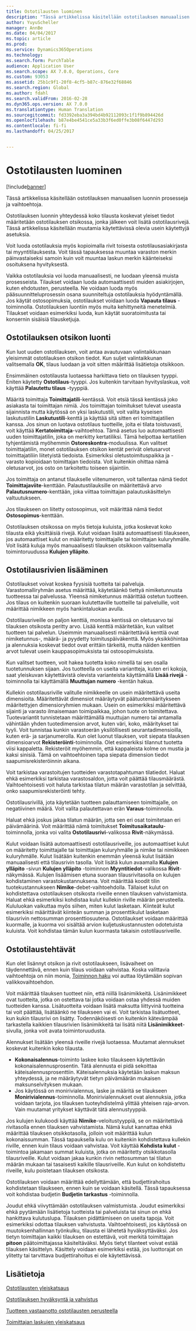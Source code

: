 ```yaml
---
title: Ostotilausten luominen
description: "Tässä artikkelissa käsitellään ostotilauksen manuaalisen luonnin prosesseja ja vaihtoehtoja."
author: YuyuScheller
manager: AnnBe
ms.date: 04/04/2017
ms.topic: article
ms.prod: 
ms.service: Dynamics365Operations
ms.technology: 
ms.search.form: PurchTable
audience: Application User
ms.search.scope: AX 7.0.0, Operations, Core
ms.custom: 93053
ms.assetid: 25b1c9f1-20f8-4cf5-b87c-876e32f68846
ms.search.region: Global
ms.author: fdahl
ms.search.validFrom: 2016-02-28
ms.dyn365.ops.version: AX 7.0.0
ms.translationtype: Human Translation
ms.sourcegitcommit: fd3392eba3a394bd4b92112093c1f1f9b894426d
ms.openlocfilehash: b87e4be4541ce5a33b3f6ed0ffe3b08f6447d293
ms.contentlocale: fi-fi
ms.lasthandoff: 04/25/2017


---
```


# <a name="create-purchase-orders"></a>Ostotilausten luominen

[!include[banner](../includes/banner.md)]


Tässä artikkelissa käsitellään ostotilauksen manuaalisen luonnin prosesseja ja vaihtoehtoja.

Ostotilauksen luonnin yhteydessä koko tilausta koskevat yleiset tiedot määritetään ostotilauksen otsikossa, jonka jälkeen voit lisätä ostotilausrivejä. Tässä artikkelissa käsitellään muutamia käytettävissä olevia usein käytettyjä asetuksia.  

Voit luoda ostotilauksia myös kopioimalla rivit toisesta ostotilausasiakirjasta tai myyntitilauksesta. Voit tässä tapauksessa muuntaa varaston merkin päinvastaiseksi samoin kuin voit muuntaa laskun merkin käänteiseksi osoituksena hyvityksestä.  

Vaikka ostotilauksia voi luoda manuaalisesti, ne luodaan yleensä muista prosesseista. Tilaukset voidaan luoda automaattisesti muiden asiakirjojen, kuten ehdotusten, perusteella. Ne voidaan luoda myös pääsuunnitteluprosessin osana suunniteltuja ostotilauksia hyödyntämällä. Jos käytät ostosopimuksia, ostotilaukset voidaan luoda **Vapauta tilaus** -toiminnolla. Ostotilauksen luontiin myös muita kehittyneitä menetelmiä. Tilaukset voidaan esimerkiksi luoda, kun käytät suoratoimitusta tai konsernin sisäisiä tilausketjuja.

## <a name="creating-a-purchase-order-header"></a>Ostotilauksen otsikon luonti
Kun luot uuden ostotilauksen, voit antaa avautuvaan valintaikkunaan yleisimmät ostotilauksen otsikon tiedot. Kun suljet valintaikkunan valitsemalla **OK**, tilaus luodaan ja voit sitten määrittää lisätietoja otsikkoon.  

Ensimmäinen ostotilausta luotaessa harkittava tieto on tilauksen tyyppi. Eniten käytetty **Ostotilaus**-tyyppi. Jos kuitenkin tarvitaan hyvityslaskua, voit käyttää **Palautettu tilaus** -tyyppiä.  

Määritä toimittaja **Toimittajatili**-kentässä. Voit etsiä tässä kentässä joko asiakasta tai toimittajan nimiä. Jos toimittajan toimitukset tulevat useasta sijainnista mutta käytössä on yksi laskutustili, voit valita kyseisen laskutustilin **Laskutustili**-kenttä ja käyttää sitä sitten eri toimittajatilien kanssa. Jos sinun on luotava ostotilaus tuotteille, joita ei tilata toistuvasti, voit käyttää **Kertatoimittaja**-vaihtoehtoa. Tämä asetus luo automaattisesti uuden toimittajatilin, joka on merkitty kertatiliksi. Tämä helpottaa kertatilien tyhjentämistä myöhemmin **Ostoreskontra**-moduulissa. Kun valitset toimittajatilin, monet ostotilauksen otsikon kentät perivät oletusarvot toimittajatiliin liitetyistä tiedoista. Esimerkiksi oletustoimituspaikka ja -varasto kopioidaan toimittajan tiedoista. Voit kuitenkin ohittaa nämä oletusarvot, jos osto on tarkoitettu toiseen sijaintiin.  

Jos toimittaja on antanut tilaukselle viitenumeron, voit tallentaa nämä tiedot **Toimittajaviite**-kenttään. Palautustilauksille on määritettävä arvo **Palautusnumero**-kenttään, joka viittaa toimittajan palautuskäsittelyn valtuutukseen.  

Jos tilaukseen on liitetty ostosopimus, voit määrittää nämä tiedot **Ostosopimus**-kenttään.  

Ostotilauksen otsikossa on myös tietoja kuluista, jotka koskevat koko tilausta eikä yksittäisiä rivejä. Kulut voidaan lisätä automaattisesti tilaukseen, jos automaattiset kulut on määritetty toimittajalle tai toimittajan kuluryhmälle. Voit lisätä kuluja myös manuaalisesti tilauksen otsikkoon valitsemalla toimintoruudussa **Kulujen ylläpito**.

## <a name="adding-purchase-order-lines"></a>Ostotilausrivien lisääminen
Ostotilaukset voivat koskea fyysisiä tuotteita tai palveluja. Varastomalliryhmän asetus määrittää, käytetäänkö tiettyä nimiketunnusta tuotteessa tai palvelussa. Yleensä nimiketunnus määrittää ostetun tuotteen. Jos tilaus on kuitenkin suoraan kulutettaville tuotteille tai palveluille, voit määrittää nimikkeen myös hankintaluokan avulla.  

Ostotilausriveille on paljon kenttiä, monissa kentissä on oletusarvo tai tilauksen otsikosta peritty arvo. Lisää kenttiä määritetään, kun valitset tuotteen tai palvelun. Useimmin manuaalisesti määritettäviä kenttiä ovat nimiketunnus-, määrä- ja pyydetty toimituspäiväkenttä. Myös yksikköhintaa ja alennuksia koskevat tiedot ovat erittäin tärkeitä, mutta näiden kenttien arvot tulevat usein kauppasopimuksista tai ostosopimuksista.  

Kun valitset tuotteen, voit hakea tuotetta koko nimellä tai sen osalla tuotetunnuksen sijaan. Jos tuotteella on useita variantteja, kuten eri kokoja, saat yleiskuvan käytettävistä olevista varianteista käyttämällä **Lisää rivejä** -toiminnolla tai käyttämällä **Muuttujan numero** -kentän hakua.  

Kullekin ostotilausriville valitulle nimikkeelle on usein määritettävä useita dimensioita. Määritettävät dimensiot määräytyvät päätuotemääritykseen määritettyjen dimensioryhmien mukaan. Usein on esimerkiksi määritettävä sijainti ja varasto ilmaisemaan toimipaikkaa, johon tuote on toimitettava. Tuotevariantit tunnistetaan määrittämällä muuttujan numero tai antamalla vähintään yhden tuotedimension arvot, kuten väri, koko, määritykset tai tyyli. Voit tunnistaa kunkin varastoerän yksilöllisesti seurantadimensioilla, kuten erä- ja sarjanumerolla. Kun olet luonut tilauksen, voit siepata tilauksen dimensioarvot **Rekisteröinti**-toiminnolla. Olet esimerkiksi tilannut tuotetta viisi kappaletta. Rekisteröit myöhemmin, että kappaleista kolme on mustia ja kaksi sinisiä. Tämä on vaihtoehtoinen tapa siepata dimension tiedot saapumisrekisteröinnin aikana.  

Voit tarkistaa varastoitujen tuotteiden varastotapahtuman tilatiedot. Haluat ehkä esimerkiksi tarkistaa varastosaldon, jotta voit päättää tilausmäärästä. Vaihtoehtoisesti voit haluta tarkistaa tilatun määrän varastotilan ja selvittää, onko saapumisrekisteröinti tehty.  

Ostotilausrivillä, jota käytetään tuotteen palauttamiseen toimittajalle, on negatiivinen määrä. Voit valita palautettavan erän **Varaus**-toiminnolla.  

Haluat ehkä joskus jakaa tilatun määrän, jotta sen eri osat toimitetaan eri päivämäärinä. Voit määrittää nämä toimitukset **Toimitusaikataulu**-toiminnolla, jonka voi valita **Ostotilausrivi**-valikossa **Rivit**-näkymässä.  

Kulut voidaan lisätä automaattisesti ostotilausriveille, jos automaattiset kulut on määritetty toimittajalle tai toimittajan kuluryhmälle ja nimike tai nimikkeen kuluryhmälle. Kulut lisätään kuitenkin enemmän yleensä kulut lisätään manuaalisesti että tilausrivin tasolla. Voit lisätä kulun avaamalla **Kulujen ylläpito** -sivun **Kulujen ylläpito** -toiminnon **Myyntitiedot**-valikossa **Rivit**-näkymässä. Kulujen lisäämisen etuna suoraan tilausrivitasolla on kulujen kohdistaminen varastokustannuksena. Voit määrittää koodit tilin tuotekustannukseen **Nimike**-debet-vaihtoehdolla. Tällaiset kulut on kohdistettava ostotilauksen otsikosta riveille ennen tilauksen vahvistamista. Haluat ehkä esimerkiksi kohdistaa kulut kullekin riville määrän perusteella. Kululuokan vaikuttaa myös siihen, miten kulut lasketaan. Kiinteät kulut esimerkiksi määrittävät kiinteän summan ja prosenttikulut lasketaan tilausrivin nettosumman prosenttiosuutena. Ostotilaukset voidaan määrittää kuormalle, ja kuorma voi sisältää arvion kuljetuskustannusten odotetuista kuluista. Voit kohdistaa tämän kulun kuormasta takaisin ostotilausriveille.

## <a name="purchase-order-actions"></a>Ostotilaustehtävät
Kun olet lisännyt otsikon ja rivit ostotilaukseen, lisävaiheet on täydennettävä, ennen kuin tilaus voidaan vahvistaa. Koska valittavia vaihtoehtoja on niin monia, [Toiminnon haku](/dynamics365/operations/get-started/action-search) voi auttaa löytämään sopivan valikkovaihtoehdon.  

Voit määrittää tilauksen tuotteet niin, että niillä lisänimikkeitä. Lisänimikkeet ovat tuotteita, jotka on ostettava tai jotka voidaan ostaa yhdessä muiden tuotteiden kanssa. Lisätuotteita voidaan lisätä maksutta liittyvinä tuotteina tai voit päättää, lisätäänkö ne tilaukseen vai ei. Voit tarkistaa lisätuotteet, kun kukin tilausrivi on lisätty. Todennäköisesti on kuitenkin kätevämpää tarkastella kaikkien tilausrivien lisänimikkeitä tai lisätä niitä **Lisänimikkeet**-sivulla, jonka voit avata toimintoruudusta.  

Alennukset lisätään yleensä riveille rivejä luotaessa. Muutamat alennukset koskevat kuitenkin koko tilausta.

-   **Kokonaisalennus**-toiminto laskee koko tilaukseen käytettävän kokonaisalennusprosentin. Tätä alennusta ei pidä sekoittaa käteisalennusprosenttiin. Käteisalennuksia käytetään laskun maksun yhteydessä, ja ne määräytyvät tietyn päivämäärän mukaisen maksunselvityksen mukaan.
-   Jos käytössä on monirivialennus, laske ja määritä se tilaukseen **Monirivialennus**-toiminnolla. Monirivialennukset ovat alennuksia, jotka voidaan tarjota, jos tilauksen tuoteyhdistelmä ylittää yhteisen raja-arvon. Vain muutamat yritykset käyttävät tätä alennustyyppiä.

Jos kulujen kulukoodi käyttää **Nimike**-veloitustyyppiä, se on määritettävä rivitasolla ennen tilauksen vahvistamista. Nämä kulut kannattaa ehkä määrittää tilauksen otsikkotasolla, jolloin voit määrittää kulun kokonaissumman. Tässä tapauksella kulu on kuitenkin kohdistettava kullekin riville, ennen kuin tilaus voidaan vahvistaa. Voit käyttää **Kohdista kulut** -toimintoa jakamaan summat kuluista, jotka on määritetty otsikkotasolla tilausriveille. Kulut voidaan jakaa kunkin rivin nettosumman tai tilatun määrän mukaan tai tasaisesti kaikille tilausriveille. Kun kulut on kohdistettu riveille, kulu poistetaan tilauksen otsikosta.  

Ostotilauksen voidaan määrittää edellyttämään, että budjettirahoitus kohdistetaan tilaukseen, ennen kuin se voidaan käsitellä. Tässä tapauksessa voit kohdistaa budjetin **Budjetin tarkastus** -toiminnolla.  

Joudut ehkä viivyttämään ostotilauksen valmistumista. Joudut esimerkiksi ehkä pyytämään lisätietoja tuotteista tai palveluista tai sinun on ehkä hankittava kulutuslupa. Tilauksen pidättämiseen on useita tapoja. Voit esimerkiksi odottaa tilauksen vahvistusta. Vaihtoehtoisesti, jos käytössä on muutoksenhallinnan työnkulku, tilausta ei lähetetä hyväksyttäväksi. Jos tietyn toimittajan kaikki tilauksen on estettävä, voit merkitä toimittajan **pitoon** päätoimittajassa käsiteltäväksi. Myös tietyt tilanteet voivat estää tilauksen käsittelyn. Käsittely voidaan esimerkiksi estää, jos luottorajat on ylitetty tai tarvittava budjettirahoitus ei ole käytettävissä.

<a name="see-also"></a>Lisätietoja
--------

[Ostotilausten yleiskatsaus](purchase-order-overview.md)

[Ostotilauksen hyväksyntä ja vahvistus](purchase-order-approval-confirmation.md)

[Tuotteen vastaanotto ostotilausten perusteella](product-receipt-against-purchase-orders.md)

[Toimittajan laskujen yleiskatsaus](/dynamics365/operations/financials/accounts-payable/vendor-invoices-overview)




